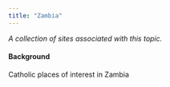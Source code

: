 ```yaml
---
title: "Zambia"
---
```



*A collection of sites associated with this topic.*

#### Background

Catholic places of interest in Zambia


